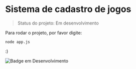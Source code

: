 # Sistema de cadastro de jogos

>Status do projeto: Em desenvolvimento

Para rodar o projeto, por favor digite:
```
node app.js
```


:)


![Badge em Desenvolvimento](http://img.shields.io/static/v1?label=STATUS&message=EM%20DESENVOLVIMENTO&color=GREEN&style=for-the-badge)
